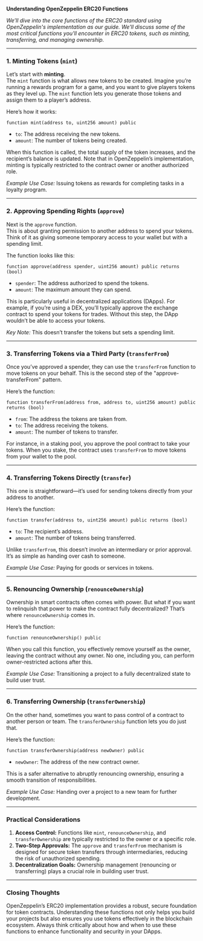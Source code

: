 **Understanding OpenZeppelin ERC20 Functions**  

*We’ll dive into the core functions of the ERC20 standard using OpenZeppelin's implementation as our guide. We'll discuss some of the most critical functions you'll encounter in ERC20 tokens, such as minting, transferring, and managing ownership.*

---

### **1. Minting Tokens (`mint`)**
Let’s start with **minting**.  
The `mint` function is what allows new tokens to be created. Imagine you’re running a rewards program for a game, and you want to give players tokens as they level up. The `mint` function lets you generate those tokens and assign them to a player’s address.

Here’s how it works:
```solidity
function mint(address to, uint256 amount) public
```
- `to`: The address receiving the new tokens.
- `amount`: The number of tokens being created.

When this function is called, the total supply of the token increases, and the recipient’s balance is updated. Note that in OpenZeppelin’s implementation, minting is typically restricted to the contract owner or another authorized role.

*Example Use Case:* Issuing tokens as rewards for completing tasks in a loyalty program.

---

### **2. Approving Spending Rights (`approve`)**
Next is the `approve` function.  
This is about granting permission to another address to spend your tokens. Think of it as giving someone temporary access to your wallet but with a spending limit.

The function looks like this:
```solidity
function approve(address spender, uint256 amount) public returns (bool)
```
- `spender`: The address authorized to spend the tokens.
- `amount`: The maximum amount they can spend.

This is particularly useful in decentralized applications (DApps). For example, if you’re using a DEX, you’ll typically approve the exchange contract to spend your tokens for trades. Without this step, the DApp wouldn’t be able to access your tokens.

*Key Note:* This doesn’t transfer the tokens but sets a spending limit.

---

### **3. Transferring Tokens via a Third Party (`transferFrom`)**
Once you’ve approved a spender, they can use the `transferFrom` function to move tokens on your behalf. This is the second step of the "approve-transferFrom" pattern.

Here’s the function:
```solidity
function transferFrom(address from, address to, uint256 amount) public returns (bool)
```
- `from`: The address the tokens are taken from.
- `to`: The address receiving the tokens.
- `amount`: The number of tokens to transfer.

For instance, in a staking pool, you approve the pool contract to take your tokens. When you stake, the contract uses `transferFrom` to move tokens from your wallet to the pool.

---

### **4. Transferring Tokens Directly (`transfer`)**
This one is straightforward—it’s used for sending tokens directly from your address to another.  

Here’s the function:
```solidity
function transfer(address to, uint256 amount) public returns (bool)
```
- `to`: The recipient’s address.
- `amount`: The number of tokens being transferred.

Unlike `transferFrom`, this doesn’t involve an intermediary or prior approval. It’s as simple as handing over cash to someone. 

*Example Use Case:* Paying for goods or services in tokens.

---

### **5. Renouncing Ownership (`renounceOwnership`)**
Ownership in smart contracts often comes with power. But what if you want to relinquish that power to make the contract fully decentralized? That’s where `renounceOwnership` comes in.

Here’s the function:
```solidity
function renounceOwnership() public
```
When you call this function, you effectively remove yourself as the owner, leaving the contract without any owner. No one, including you, can perform owner-restricted actions after this.

*Example Use Case:* Transitioning a project to a fully decentralized state to build user trust.

---

### **6. Transferring Ownership (`transferOwnership`)**
On the other hand, sometimes you want to pass control of a contract to another person or team. The `transferOwnership` function lets you do just that.

Here’s the function:
```solidity
function transferOwnership(address newOwner) public
```
- `newOwner`: The address of the new contract owner.

This is a safer alternative to abruptly renouncing ownership, ensuring a smooth transition of responsibilities.

*Example Use Case:* Handing over a project to a new team for further development.

---

### **Practical Considerations**
1. **Access Control:** Functions like `mint`, `renounceOwnership`, and `transferOwnership` are typically restricted to the owner or a specific role.
2. **Two-Step Approvals:** The `approve` and `transferFrom` mechanism is designed for secure token transfers through intermediaries, reducing the risk of unauthorized spending.
3. **Decentralization Goals:** Ownership management (renouncing or transferring) plays a crucial role in building user trust.

---

### **Closing Thoughts**
OpenZeppelin’s ERC20 implementation provides a robust, secure foundation for token contracts. Understanding these functions not only helps you build your projects but also ensures you use tokens effectively in the blockchain ecosystem. Always think critically about how and when to use these functions to enhance functionality and security in your DApps.

